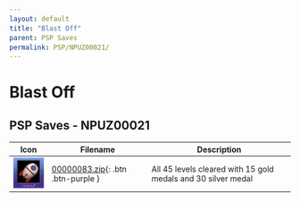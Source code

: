 ```yaml
---
layout: default
title: "Blast Off"
parent: PSP Saves
permalink: PSP/NPUZ00021/
---
```

# Blast Off

## PSP Saves - NPUZ00021

| Icon | Filename | Description |
|------|----------|-------------|
| ![Blast Off](ICON0.PNG) | [00000083.zip](00000083.zip){: .btn .btn-purple } | All 45 levels cleared with 15 gold medals and 30 silver medal |
